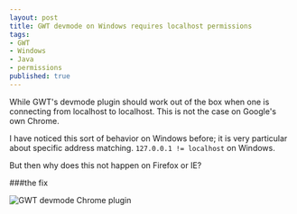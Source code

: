 ```yaml
---
layout: post
title: GWT devmode on Windows requires localhost permissions
tags:
- GWT
- Windows
- Java
- permissions
published: true
---
```

While GWT\'s devmode plugin should work out of the box when one is connecting
from localhost to localhost. This is not the case on Google\'s own Chrome.

I have noticed this sort of behavior on Windows
before; it is very particular about specific address matching.
`127.0.0.1 != localhost` on Windows.

But then why does this not happen on Firefox or IE?


###the fix

![GWT devmode Chrome plugin](https://drive.google.com/uc?export=download&id=0B0yT30uCaFvvZm41VzhwNFJBRGc)
